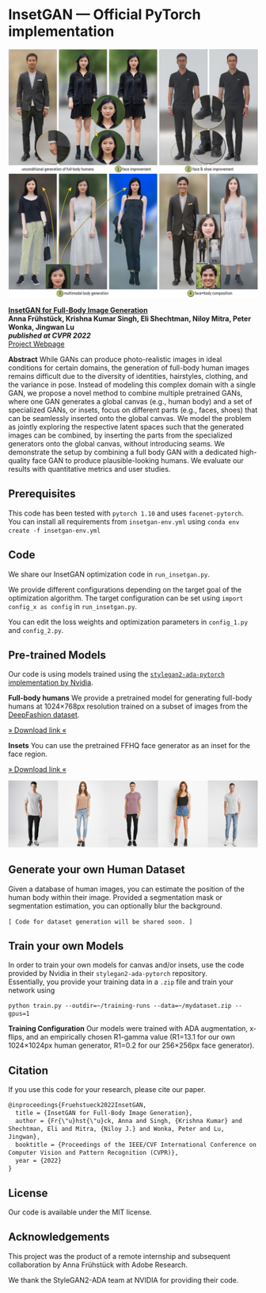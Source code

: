 # InsetGAN &mdash; Official PyTorch implementation

![Teaser image](./docs/insetgan_applications.jpg)


<a href='https://arxiv.org/abs/2203.07293'>**InsetGAN for Full-Body Image Generation**</a><br>
****Anna Frühstück, Krishna Kumar Singh, Eli Shechtman, Niloy Mitra, Peter Wonka, Jingwan Lu****<br>
***published at CVPR 2022***<br>
[Project Webpage](http://afruehstueck.github.io/insetgan)

**Abstract**
While GANs can produce photo-realistic images in ideal conditions for certain domains, the generation of full-body human images remains difficult due to the diversity of identities, hairstyles, clothing, and the variance in pose. Instead of modeling this complex domain with a single GAN, we propose a novel method to combine multiple pretrained GANs, where one GAN generates a global canvas (e.g., human body) and a set of specialized GANs, or insets, focus on different parts (e.g., faces, shoes) that can be seamlessly inserted onto the global canvas. We model the problem as jointly exploring the respective latent spaces such that the generated images can be combined, by inserting the parts from the specialized generators onto the global canvas, without introducing seams. We demonstrate the setup by combining a full body GAN with a dedicated high-quality face GAN to produce plausible-looking humans. We evaluate our results with quantitative metrics and user studies.

## Prerequisites
This code has been tested with `pytorch 1.10` and uses `facenet-pytorch`. 
You can install all requirements from `insetgan-env.yml` using `conda env create -f insetgan-env.yml`

## Code
We share our InsetGAN optimization code in `run_insetgan.py`. 

We provide different configurations depending on the target goal of the optimization algorithm. The target configuration can be set using `import config_x as config` in `run_insetgan.py`.

You can edit the loss weights and optimization parameters in `config_1.py` and `config_2.py`.

## Pre-trained Models
Our code is using models trained using the <a href='https://github.com/NVlabs/stylegan2-ada-pytorch'>`stylegan2-ada-pytorch` implementation by Nvidia</a>.

**Full-body humans**
We provide a pretrained model for generating full-body humans at 1024×768px resolution trained on a subset of images from the <a href='http://mmlab.ie.cuhk.edu.hk/projects/DeepFashion/FashionSynthesis.html'>DeepFashion dataset</a>.

[» Download link «](https://www.dropbox.com/s/e9wf6e8mle4ifzf/DeepFashion_1024x768.pkl)


**Insets**
You can use the pretrained FFHQ face generator as an inset for the face region.

[» Download link «](https://nvlabs-fi-cdn.nvidia.com/stylegan2-ada-pytorch/pretrained/ffhq.pkl)

![Teaser image](./docs/insetgan_deepfashion.jpg)

## Generate your own Human Dataset
Given a database of human images, you can estimate the position of the human body within their image. Provided a segmentation mask or segmentation estimation, you can optionally blur the background.

`[ Code for dataset generation will be shared soon. ]`

## Train your own Models

In order to train your own models for canvas and/or insets, use the code provided by Nvidia in their `stylegan2-ada-pytorch` repository.  
Essentially, you provide your training data in a `.zip` file and train your network using
```
python train.py --outdir=~/training-runs --data=~/mydataset.zip --gpus=1
```
**Training Configuration**
Our models were trained with ADA augmentation, x-flips, and an empirically chosen R1-gamma value (R1=13.1 for our own 1024×1024px human generator, R1=0.2 for our 256×256px face generator).

## Citation
If you use this code for your research, please cite our paper.
```
@inproceedings{Fruehstueck2022InsetGAN,
  title = {InsetGAN for Full-Body Image Generation},
  author = {Fr{\"u}hst{\"u}ck, Anna and Singh, {Krishna Kumar} and Shechtman, Eli and Mitra, {Niloy J.} and Wonka, Peter and Lu, Jingwan},
  booktitle = {Proceedings of the IEEE/CVF International Conference on Computer Vision and Pattern Recognition (CVPR)},
  year = {2022}
}
```

## License
Our code is available under the MIT license. 

## Acknowledgements
This project was the product of a remote internship and subsequent collaboration by Anna Frühstück with Adobe Research.

We thank the StyleGAN2-ADA team at NVIDIA for providing their code.
